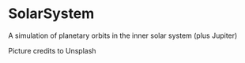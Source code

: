 # SolarSystem
A simulation of planetary orbits in the inner solar system (plus Jupiter)

Picture credits to Unsplash
